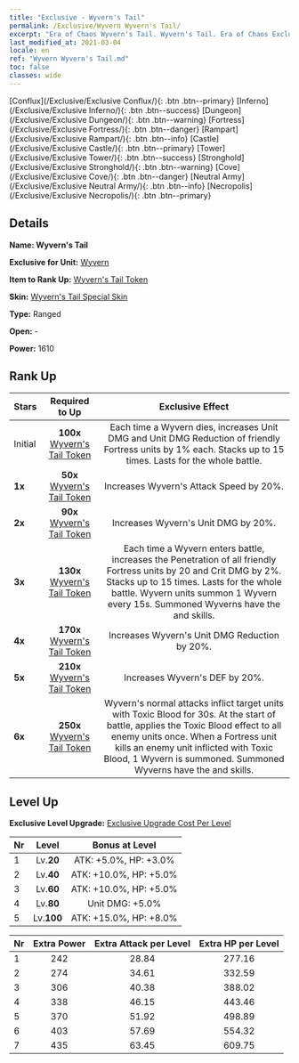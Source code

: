 ```yaml
---
title: "Exclusive - Wyvern's Tail"
permalink: /Exclusive/Wyvern Wyvern's Tail/
excerpt: "Era of Chaos Wyvern's Tail. Wyvern's Tail. Era of Chaos Exclusive Wyvern's Tail. Wyvern Exclusive."
last_modified_at: 2021-03-04
locale: en
ref: "Wyvern Wyvern's Tail.md"
toc: false
classes: wide
---
```

 [Conflux](/Exclusive/Exclusive Conflux/){: .btn .btn--primary} [Inferno](/Exclusive/Exclusive Inferno/){: .btn .btn--success} [Dungeon](/Exclusive/Exclusive Dungeon/){: .btn .btn--warning} [Fortress](/Exclusive/Exclusive Fortress/){: .btn .btn--danger} [Rampart](/Exclusive/Exclusive Rampart/){: .btn .btn--info} [Castle](/Exclusive/Exclusive Castle/){: .btn .btn--primary} [Tower](/Exclusive/Exclusive Tower/){: .btn .btn--success} [Stronghold](/Exclusive/Exclusive Stronghold/){: .btn .btn--warning} [Cove](/Exclusive/Exclusive Cove/){: .btn .btn--danger} [Neutral Army](/Exclusive/Exclusive Neutral Army/){: .btn .btn--info} [Necropolis](/Exclusive/Exclusive Necropolis/){: .btn .btn--primary} 

## Details
 **Name: Wyvern's Tail** 

 **Exclusive for Unit:** [Wyvern](/units/Wyvern/) 

 **Item to Rank Up:** [Wyvern's Tail Token](/Items/con_1315/)

 **Skin:** [Wyvern's Tail Special Skin](/Items/con_1085/)

 **Type:** Ranged

 **Open:** -

 **Power:** 1610

## Rank Up

  |     Stars    |  Required to Up | Exclusive Effect |
  |:-------------|:---------------:|:---------------:|
  |  Initial  | **100x** [Wyvern's Tail Token](/Items/con_1315/) | <Plagued Soul> Each time a Wyvern dies, increases Unit DMG and Unit DMG Reduction of friendly Fortress units by 1% each. Stacks up to 15 times. Lasts for the whole battle. |
  | **1x** <i class="fas fa-star"/> | **50x** [Wyvern's Tail Token](/Items/con_1315/) | Increases Wyvern's Attack Speed by 20%. |
  | **2x** <i class="fas fa-star"/> | **90x** [Wyvern's Tail Token](/Items/con_1315/) | Increases Wyvern's Unit DMG by 20%. |
  | **3x** <i class="fas fa-star"/> | **130x** [Wyvern's Tail Token](/Items/con_1315/) | <Plagued Heart> Each time a Wyvern enters battle, increases the Penetration of all friendly Fortress units by 20 and Crit DMG by 2%. Stacks up to 15 times. Lasts for the whole battle. Wyvern units summon 1 Wyvern every 15s. Summoned Wyverns have the <Plagued Soul> and <Plagued Heart> skills. |
  | **4x** <i class="fas fa-star"/> | **170x** [Wyvern's Tail Token](/Items/con_1315/) | Increases Wyvern's Unit DMG Reduction by 20%. |
  | **5x** <i class="fas fa-star"/> | **210x** [Wyvern's Tail Token](/Items/con_1315/) | Increases Wyvern's DEF by 20%. |
  | **6x** <i class="fas fa-star"/> | **250x** [Wyvern's Tail Token](/Items/con_1315/) | <Plagued Blood> Wyvern's normal attacks inflict target units with Toxic Blood for 30s. At the start of battle, applies the Toxic Blood effect to all enemy units once. When a Fortress unit kills an enemy unit inflicted with Toxic Blood, 1 Wyvern is summoned. Summoned Wyverns have the <Plagued Soul> and <Plagued Heart> skills. |


## Level Up
 **Exclusive Level Upgrade:** [Exclusive Upgrade Cost Per Level](/Exclusive/ExclusiveUpgradeCostPerLevel/)

  |  Nr  |   Level  | Bonus at Level |
  |:-----|:--------:|:--------------:|
  | 1 | Lv.**20** | ATK: +5.0%, HP: +3.0% |
  | 2 | Lv.**40** | ATK: +10.0%, HP: +5.0% |
  | 3 | Lv.**60** | ATK: +10.0%, HP: +5.0% |
  | 4 | Lv.**80** | Unit DMG: +5.0% |
  | 5 | Lv.**100** | ATK: +15.0%, HP: +8.0% |


  |  Nr  |  Extra Power | Extra Attack per Level | Extra HP per Level |
  |:-----|:--------:|:--------:|:--------:|
  | 1 | 242 | 28.84 | 277.16 |
  | 2 | 274 | 34.61 | 332.59 |
  | 3 | 306 | 40.38 | 388.02 |
  | 4 | 338 | 46.15 | 443.46 |
  | 5 | 370 | 51.92 | 498.89 |
  | 6 | 403 | 57.69 | 554.32 |
  | 7 | 435 | 63.45 | 609.75 |


